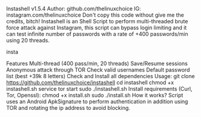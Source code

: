 Instashell v1.5.4
Author: github.com/thelinuxchoice
IG: instagram.com/thelinuxchoice
Don't copy this code without give me the credits, bitch!
Instashell is an Shell Script to perform multi-threaded brute force attack against Instagram, this script can bypass login limiting and it can test infinite number of passwords with a rate of +400 passwords/min using 20 threads.

insta

Features
Multi-thread (400 pass/min, 20 threads)
Save/Resume sessions
Anonymous attack through TOR
Check valid usernames
Default password list (best +39k 8 letters)
Check and Install all dependencies
Usage:
git clone https://github.com/thelinuxchoice/instashell
cd instashell
chmod +x instashell.sh
service tor start
sudo ./instashell.sh
Install requirements (Curl, Tor, Openssl):
chmod +x install.sh
sudo ./install.sh
How it works?
Script uses an Android ApkSignature to perform authentication in addition using TOR and rotating the ip address to avoid blocking.

